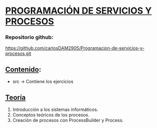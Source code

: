 # <h1><u>**PROGRAMACIÓN DE SERVICIOS Y PROCESOS**</u></h1>

### Repositorio github:     
https://github.com/carlosDAM2905/Programacion-de-servicios-y-procesos.git

## <u>Contenido</u>:
- src &#8594; Contiene los ejercicios


## <u>Teoría</u>

1. Introducción a los sistemas informáticos.
2. Conceptos teóricos de los procesos.
3. Creación de procesos con ProcessBuilder y Process.
